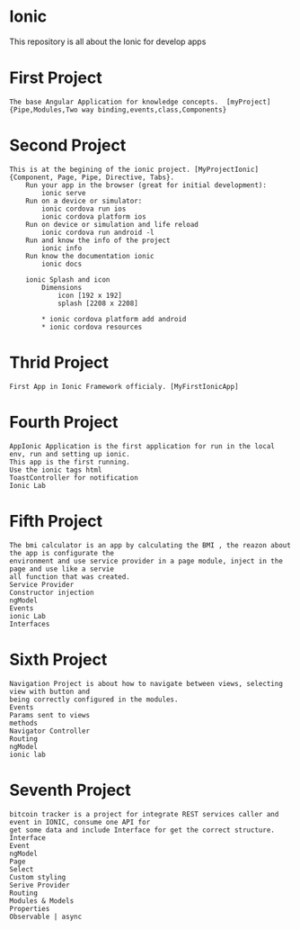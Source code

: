 # Ionic
This repository is all about the Ionic for develop apps


# First Project
    The base Angular Application for knowledge concepts.  [myProject]  {Pipe,Modules,Two way binding,events,class,Components}

# Second Project
    This is at the begining of the ionic project. [MyProjectIonic] {Component, Page, Pipe, Directive, Tabs}.
        Run your app in the browser (great for initial development):
            ionic serve
        Run on a device or simulator:
            ionic cordova run ios
            ionic cordova platform ios
        Run on device or simulation and life reload
            ionic cordova run android -l    
        Run and know the info of the project
            ionic info  
        Run know the documentation ionic
            ionic docs

        ionic Splash and icon
            Dimensions 
                icon [192 x 192]
                splash [2208 x 2208]

            * ionic cordova platform add android
            * ionic cordova resources

# Thrid Project
    First App in Ionic Framework officialy. [MyFirstIonicApp]


# Fourth Project
    AppIonic Application is the first application for run in the local env, run and setting up ionic.
    This app is the first running.
    Use the ionic tags html
    ToastController for notification
    Ionic Lab


# Fifth Project
    The bmi calculator is an app by calculating the BMI , the reazon about the app is configurate the 
    environment and use service provider in a page module, inject in the page and use like a servie 
    all function that was created. 
    Service Provider
    Constructor injection
    ngModel
    Events
    ionic Lab
    Interfaces


# Sixth Project
    Navigation Project is about how to navigate between views, selecting view with button and 
    being correctly configured in the modules.
    Events
    Params sent to views
    methods
    Navigator Controller
    Routing 
    ngModel
    ionic lab



# Seventh Project
    bitcoin tracker is a project for integrate REST services caller and event in IONIC, consume one API for 
    get some data and include Interface for get the correct structure.
    Interface
    Event 
    ngModel
    Page
    Select
    Custom styling
    Serive Provider
    Routing
    Modules & Models
    Properties
    Observable | async